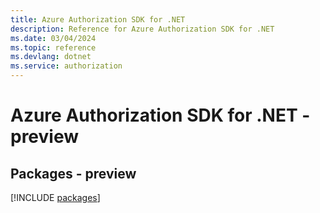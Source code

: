 ```yaml
---
title: Azure Authorization SDK for .NET
description: Reference for Azure Authorization SDK for .NET
ms.date: 03/04/2024
ms.topic: reference
ms.devlang: dotnet
ms.service: authorization
---
```

# Azure Authorization SDK for .NET - preview
## Packages - preview
[!INCLUDE [packages](authorization-index.md)]